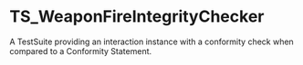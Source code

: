 # TS_WeaponFireIntegrityChecker
A TestSuite providing an interaction instance with a conformity check when compared to a Conformity Statement.
